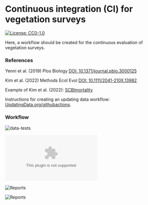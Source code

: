 # Continuous integration (CI) for vegetation surveys

[![License: CC0-1.0](https://img.shields.io/badge/License-CC0_1.0-lightgrey.svg)](http://creativecommons.org/publicdomain/zero/1.0/)

Here, a workflow should be created for the continuous evaluation of vegetation surveys.

### References

Yenni et al. (2019) Plos Biology [DOI: 10.1371/journal.pbio.3000125](https://doi.org/10.1371/journal.pbio.3000125)

Kim et al. (2022) Methods Ecol Evol [DOI: 10.1111/2041-210X.13982](https://doi.org/10.1111/2041-210X.13982)

Example of Kim et al. (2022): [SCBImortality](https://github.com/SCBI-ForestGEO/SCBImortality)

Instructions for creating an updating data workflow: [UpdatingData.org/githubactions](https://www.updatingdata.org/githubactions/).

### Workflow


![data-tests](https://github.com/markus1bauer/CI_vegetation_survey/workflows/data-tests.yaml/badge.svg)

![Warnings](https://github.com/markus1bauer/CI_vegetation_surveys/blob/main/tests/testthat/warnings_different_total_cover.csv)

![Reports](https://github.com/markus1bauer/CI_vegetation_surveys/blob/main/tests/testthat/reports_missing_sites_300dpi_16x8cm.tiff)

![Reports](https://github.com/markus1bauer/CI_vegetation_surveys/blob/main/tests/testthat/reports_missing_traits_300dpi_16x8cm.tiff)
